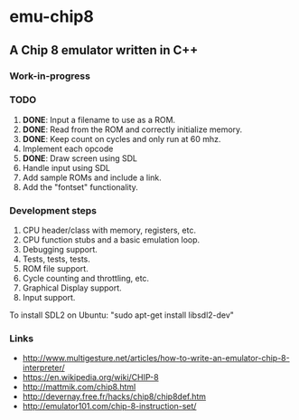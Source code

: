 # emu-chip8 #
## A Chip 8 emulator written in C++ ##
### Work-in-progress ###


### TODO ###
1) **DONE**: Input a filename to use as a ROM.
2) **DONE**: Read from the ROM and correctly initialize memory.
3) **DONE**: Keep count on cycles and only run at 60 mhz.
4) Implement each opcode
5) **DONE**: Draw screen using SDL
6) Handle input using SDL
7) Add sample ROMs and include a link.
8) Add the "fontset" functionality.





### Development steps ###
1. CPU header/class with memory, registers, etc.
2. CPU function stubs and a basic emulation loop.
3. Debugging support.
4. Tests, tests, tests.
5. ROM file support.
6. Cycle counting and throttling, etc.
7. Graphical Display support.
8. Input support.


To install SDL2 on Ubuntu:
"sudo apt-get install libsdl2-dev"


### Links ###
- http://www.multigesture.net/articles/how-to-write-an-emulator-chip-8-interpreter/
- https://en.wikipedia.org/wiki/CHIP-8
- http://mattmik.com/chip8.html
- http://devernay.free.fr/hacks/chip8/chip8def.htm
- http://emulator101.com/chip-8-instruction-set/
